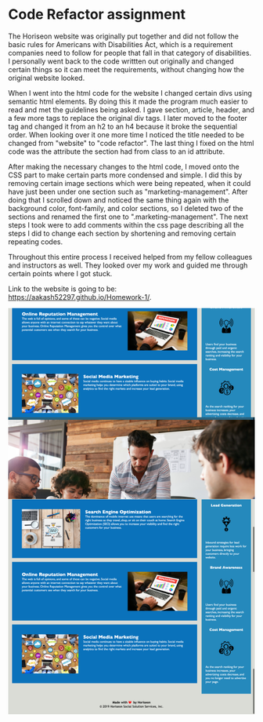 # Code Refactor assignment

The Horiseon website was originally put together and did not follow the basic rules for Americans with Disabilities Act, which is a requirement companies need to follow for people that fall in that category of disabilities. I personally went back to the code writtten out originally and changed certain things so it can meet the requirements, without changing how the original website looked.

When I went into the html code for the website I changed certain divs using semantic html elements. By doing this it made the program much easier to read and met the guidelines being asked. I gave section, article, header, and a few more tags to replace the original div tags. I later moved to the footer tag and changed it from an h2 to an h4 because it broke the sequential order. When looking over it one more time I noticed the title needed to be changed from "website" to "code refactor". The last thing I fixed on the html code was the attribute the section had from class to an id attribute. 

After making the necessary changes to the html code, I moved onto the CSS part to make certain parts more condensed and simple. I did this by removing certain image sections which were being repeated, when it could have just been under one section such as "marketing-management". After doing that I scrolled down and noticed the same thing again with the background color, font-family, and color sections, so I deleted two of the sections and renamed the first one to ".marketing-management". The next steps I took were to add comments within the css page describing all the steps I did to change each section by shortening and removing certain repeating codes.

Throughout this entire process I received helped from my fellow colleagues and instructors as well. They looked over my work and guided me through certain points where I got stuck. 

Link to the website is going to be:  https://aakash52297.github.io/Homework-1/.

![link to screenshot](https://github.com/aakash52297/Homework-1/blob/main/assets/images/2021-02-19-01-56-aakash52297.github.io.png)